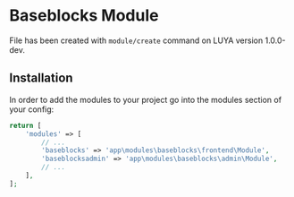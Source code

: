 # Baseblocks Module
 
File has been created with `module/create` command on LUYA version 1.0.0-dev. 
 
## Installation

In order to add the modules to your project go into the modules section of your config:

```php
return [
    'modules' => [
        // ...
        'baseblocks' => 'app\modules\baseblocks\frontend\Module',
        'baseblocksadmin' => 'app\modules\baseblocks\admin\Module',
        // ...
    ],
];
```